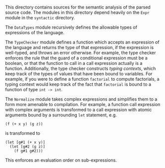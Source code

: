 
This directory contains sources for the semantic analysis of the parsed source code.
The modules in this directory depend heavily on the `Expr` module in the `syntactic` directory.

The `DataTypes` module recursively defines the allowable types of expressions of the language.

The `TypeChecker` module defines a function which accepts an expression of the language and returns the type of that expression, if the expression is well-typed, and throws an error otherwise.
For example, the type checker enforces the rule that the guard of a conditional expression must be a boolean, or that the function to call in a call expression actually is a function.
Additionally, the type checker constructs *typing contexts*, which keep track of the types of values that have been bound to variables.
For example, if you were to define a function `factorial` to compute factorials, a typing context would keep track of the fact that `factorial` is bound to a function of type `int -> int`.

The `Normalize` module takes complex expressions and simplifies them to a form more amenable to compilation.
For example, a function call expression with complex arguments is transformed to a call expression with atomic arguments bound by a surrounding `let` statement, e.g.
```
(f (+ x y) (g z))
```
is transformed to
```
(let [g#1 (+ x y)]
  (let [g#2 (g z)]
    (f g#1 g#2)))
```
This enforces an evaluation order on sub-expressions.